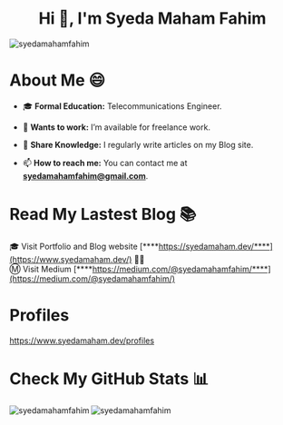 <h1 align="center">Hi 👋, I'm Syeda Maham Fahim</h1>
<p align="left"> <img src="https://komarev.com/ghpvc/?username=syedamahamfahim&label=Profile%20views&color=0e75b6&style=flat" alt="syedamahamfahim" /> </p>


<h1> About Me 😄 </h1> 

- 🎓 **Formal Education:** Telecommunications Engineer.
- 🤝 **Wants to work:** I’m available for freelance work.

- 📝 **Share Knowledge:** I regularly write articles on my Blog site.

- 📫 **How to reach me:** You can contact me at **syedamahamfahim@gmail.com**.


<h1> Read My Lastest Blog 📚 </h1>

🎓 Visit Portfolio and Blog website [****https://syedamaham.dev/****](https://www.syedamaham.dev/) 🚀💡 <br/>
Ⓜ  Visit Medium [****https://medium.com/@syedamahamfahim/****](https://medium.com/@syedamahamfahim/)

<h1 align="left">Profiles</h1>
<a href="https://www.syedamaham.dev/profiles" target="_blank">https://www.syedamaham.dev/profiles</a>

<h1> Check My GitHub Stats 📊</h1>

<p><img align="left" src="https://github-readme-stats.vercel.app/api/top-langs?username=syedamahamfahim&show_icons=true&locale=en&layout=compact" alt="syedamahamfahim" /></p>
<p><img align="center" src="https://github-readme-streak-stats.herokuapp.com/?user=syedamahamfahim&" alt="syedamahamfahim" /></p>







  
